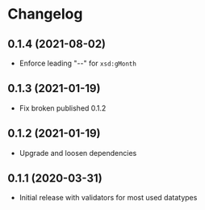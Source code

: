 
# Changelog

## 0.1.4 (2021-08-02)

* Enforce leading "--" for `xsd:gMonth`

## 0.1.3 (2021-01-19)

* Fix broken published 0.1.2

## 0.1.2 (2021-01-19)

* Upgrade and loosen dependencies

## 0.1.1 (2020-03-31)

* Initial release with validators for most used datatypes
